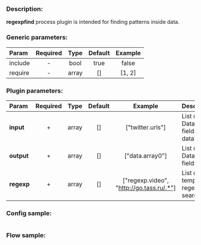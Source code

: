 ### Description:

**regexpfind** process plugin is intended for finding patterns inside data.


### Generic parameters:

| Param   | Required | Type  | Default | Example |
|:--------|:--------:|:-----:|:-------:|:-------:|
| include |    -     | bool  |  true   |  false  |
| require |    -     | array |   []    | [1, 2]  |


### Plugin parameters:

| Param      | Required | Type  | Default |                 Example                  | Description                                         |
|:-----------|:--------:|:-----:|:-------:|:----------------------------------------:|:----------------------------------------------------|
| **input**  |    +     | array |   []    |             ["twitter.urls"]             | List of DataItem fields with data.                  |
| **output** |    +     | array |   []    |             ["data.array0"]              | List of target DataItem fields.                     |
| **regexp** |    +     | array |   []    | ["regexp.video", "http://go.tass.ru/.*"] | List of config templates/raw regexps for searching. |

### Config sample:

```toml

```

### Flow sample:

```yaml
```